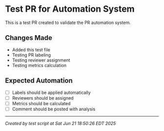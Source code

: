 # Test PR for Automation System

This is a test PR created to validate the PR automation system.

## Changes Made
- Added this test file
- Testing PR labeling
- Testing reviewer assignment
- Testing metrics calculation

## Expected Automation
- [ ] Labels should be applied automatically
- [ ] Reviewers should be assigned
- [ ] Metrics should be calculated
- [ ] Comment should be posted with analysis

---
*Created by test script at Sat Jun 21 18:50:26 EDT 2025*
